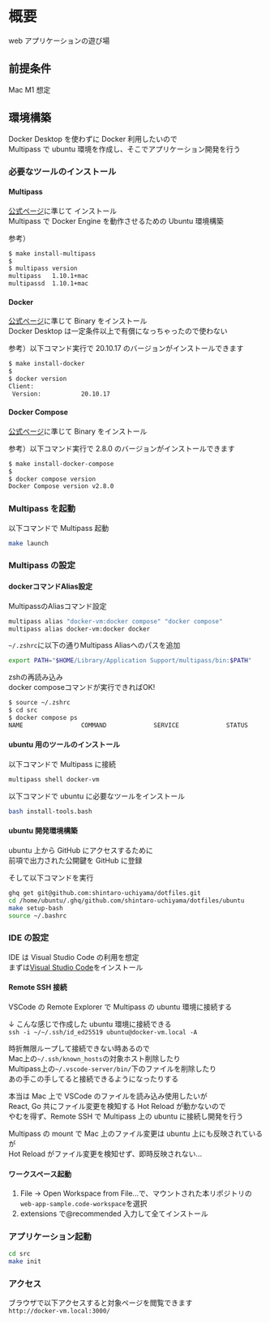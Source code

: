 # 概要

web アプリケーションの遊び場

## 前提条件

Mac M1 想定

## 環境構築

Docker Desktop を使わずに Docker 利用したいので  
Multipass で ubuntu 環境を作成し、そこでアプリケーション開発を行う

### 必要なツールのインストール

#### Multipass

[公式ページ](https://multipass.run/install)に準じて インストール  
Multipass で Docker Engine を動作させるための Ubuntu 環境構築

参考）

```zsh
$ make install-multipass
$
$ multipass version
multipass   1.10.1+mac
multipassd  1.10.1+mac
```

#### Docker

[公式ページ](https://docs.docker.com/engine/install/binaries/#install-client-binaries-on-macos)に準じて Binary をインストール  
Docker Desktop は一定条件以上で有償になっちゃったので使わない

参考）以下コマンド実行で 20.10.17 のバージョンがインストールできます

```zsh
$ make install-docker
$
$ docker version
Client:
 Version:           20.10.17
```

#### Docker Compose

[公式ページ](https://docs.docker.com/compose/install/compose-plugin/#install-the-plugin-manually)に準じて Binary をインストール

参考）以下コマンド実行で 2.8.0 のバージョンがインストールできます

```zsh
$ make install-docker-compose
$
$ docker compose version
Docker Compose version v2.8.0
```

### Multipass を起動

以下コマンドで Multipass 起動

```zsh
make launch
```

### Multipass の設定

#### dockerコマンドAlias設定

MultipassのAliasコマンド設定

```zsh
multipass alias "docker-vm:docker compose" "docker compose"
multipass alias docker-vm:docker docker
```

`~/.zshrc`に以下の通りMultipass Aliasへのパスを追加

```zsh
export PATH="$HOME/Library/Application Support/multipass/bin:$PATH"
```

zshの再読み込み  
docker composeコマンドが実行できればOK!

```zsh
$ source ~/.zshrc
$ cd src
$ docker compose ps
NAME                COMMAND             SERVICE             STATUS              PORTS
```

#### ubuntu 用のツールのインストール

以下コマンドで Multipass に接続

```zsh
multipass shell docker-vm
```

以下コマンドで ubuntu に必要なツールをインストール

```bash
bash install-tools.bash
```

#### ubuntu 開発環境構築

ubuntu 上から GitHub にアクセスするために  
前項で出力された公開鍵を GitHub に登録

そして以下コマンドを実行

```bash
ghq get git@github.com:shintaro-uchiyama/dotfiles.git
cd /home/ubuntu/.ghq/github.com/shintaro-uchiyama/dotfiles/ubuntu
make setup-bash
source ~/.bashrc
```

### IDE の設定

IDE は Visual Studio Code の利用を想定  
まずは[Visual Studio Code](https://code.visualstudio.com/)をインストール

#### Remote SSH 接続

VSCode の Remote Explorer で Multipass の ubuntu 環境に接続する

↓ こんな感じで作成した ubuntu 環境に接続できる  
`ssh -i ~/~/.ssh/id_ed25519 ubuntu@docker-vm.local -A`

時折無限ループして接続できない時あるので  
Mac上の`~/.ssh/known_hosts`の対象ホスト削除したり  
Multipass上の`~/.vscode-server/bin/`下のファイルを削除したり  
あの手この手してると接続できるようになったりする

本当は Mac 上で VSCode のファイルを読み込み使用したいが  
React, Go 共にファイル変更を検知する Hot Reload が動かないので  
やむを得ず、Remote SSH で Multipass 上の ubuntu に接続し開発を行う

Multipass の mount で Mac 上のファイル変更は ubuntu 上にも反映されているが  
Hot Reload がファイル変更を検知せず、即時反映されない...

#### ワークスペース起動

1. File -> Open Workspace from File...で、マウントされた本リポジトリの`web-app-sample.code-workspace`を選択
1. extensions で@recommended 入力して全てインストール

### アプリケーション起動

```zsh
cd src
make init
```

### アクセス

ブラウザで以下アクセスすると対象ページを閲覧できます  
`http://docker-vm.local:3000/`
